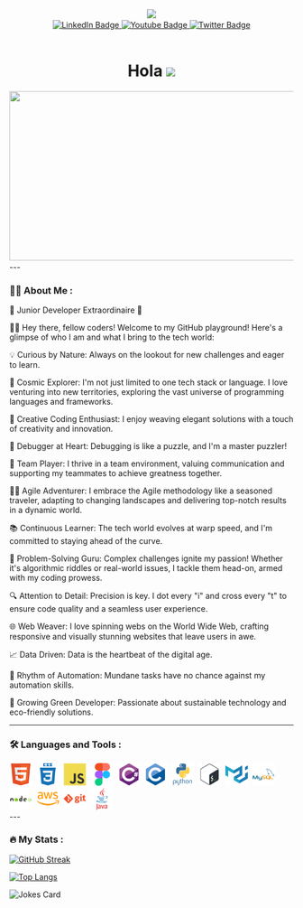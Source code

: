 <div id="header" align="center">
  <img src="https://media.giphy.com/media/bGgsc5mWoryfgKBx1u/giphy.gif" width="100"/>
  <div id="badges">
  <a href="https://www.linkedin.com/in/nana-obeng-kwaku-b71380270/">
    <img src="https://img.shields.io/badge/LinkedIn-blue?style=for-the-badge&logo=linkedin&logoColor=white" alt="LinkedIn Badge"/>
  </a>
  <a href="your-youtube-URL">
    <img src="https://img.shields.io/badge/YouTube-red?style=for-the-badge&logo=youtube&logoColor=white" alt="Youtube Badge"/>
  </a>
  <a href="https://twitter.com/Nadeobeng?t=TDKFkXtmn54jJu_prP1F3w&s=09">
    <img src="https://img.shields.io/badge/Twitter-blue?style=for-the-badge&logo=twitter&logoColor=white" alt="Twitter Badge"/>
  </a>
</div>
  <img src="https://komarev.com/ghpvc/?username=denakwob&style=flat-square&color=blue" alt=""/>
  <h1>
  Hola 
  <img src="https://media.giphy.com/media/hvRJCLFzcasrR4ia7z/giphy.gif" width="30px"/>
  </h1>
</div>
<div align="center">
  <img src="https://media.giphy.com/media/dWesBcTLavkZuG35MI/giphy.gif" width="600" height="300"/>
</div>
---

### :man_technologist: About Me :
🚀 Junior Developer Extraordinaire 🚀

👨‍💻 Hey there, fellow coders! Welcome to my GitHub playground! Here's a glimpse of who I am and what I bring to the tech world:

💡 Curious by Nature: Always on the lookout for new challenges and eager to learn. 

🌌 Cosmic Explorer: I'm not just limited to one tech stack or language. I love venturing into new territories, exploring the vast universe of programming languages and frameworks.

🌟 Creative Coding Enthusiast: I enjoy weaving elegant solutions with a touch of creativity and innovation.

🔧 Debugger at Heart: Debugging is like a puzzle, and I'm a master puzzler!

🤝 Team Player: I thrive in a team environment, valuing communication and supporting my teammates to achieve greatness together.

🚴‍♂️ Agile Adventurer: I embrace the Agile methodology like a seasoned traveler, adapting to changing landscapes and delivering top-notch results in a dynamic world.

📚 Continuous Learner: The tech world evolves at warp speed, and I'm committed to staying ahead of the curve.

🧩 Problem-Solving Guru: Complex challenges ignite my passion! Whether it's algorithmic riddles or real-world issues, I tackle them head-on, armed with my coding prowess.

🔍 Attention to Detail: Precision is key. I dot every "i" and cross every "t" to ensure code quality and a seamless user experience.

🌐 Web Weaver: I love spinning webs on the World Wide Web, crafting responsive and visually stunning websites that leave users in awe.

📈 Data Driven: Data is the heartbeat of the digital age.

🎵 Rhythm of Automation: Mundane tasks have no chance against my automation skills.

🌱 Growing Green Developer: Passionate about sustainable technology and eco-friendly solutions.

---

### :hammer_and_wrench: Languages and Tools :
<div>
  <img src="https://github.com/devicons/devicon/blob/master/icons/html5/html5-original.svg" title="HTML5" alt="HTML" width="40" height="40"/>&nbsp;
  <img src="https://github.com/devicons/devicon/blob/master/icons/css3/css3-plain-wordmark.svg"  title="CSS3" alt="CSS" width="40" height="40"/>&nbsp;
  <img src="https://github.com/devicons/devicon/blob/master/icons/javascript/javascript-original.svg" title="JavaScript" alt="JavaScript" width="40" height="40"/>&nbsp;
  <img src="https://raw.githubusercontent.com/devicons/devicon/1119b9f84c0290e0f0b38982099a2bd027a48bf1/icons/figma/figma-original.svg" title="figma" alt="figma" width="40" height="40"/>&nbsp;
  <img src="https://raw.githubusercontent.com/devicons/devicon/1119b9f84c0290e0f0b38982099a2bd027a48bf1/icons/csharp/csharp-original.svg" title="csharp" alt="csharp" width="40" height="40"/>&nbsp;
   <img src="https://raw.githubusercontent.com/devicons/devicon/1119b9f84c0290e0f0b38982099a2bd027a48bf1/icons/c/c-original.svg" title="Firebase" alt="Firebase" width="40" height="40"/>&nbsp;
  <img src="https://github.com/devicons/devicon/blob/master/icons/python/python-original-wordmark.svg" title="python" alt="python" width="40" height="40"/>&nbsp;
  <img src="https://raw.githubusercontent.com/devicons/devicon/1119b9f84c0290e0f0b38982099a2bd027a48bf1/icons/bash/bash-original.svg" title="Gatsby"  alt="Gatsby" width="40" height="40"/>&nbsp;
  <img src="https://github.com/devicons/devicon/blob/master/icons/materialui/materialui-original.svg" title="Material UI" alt="Material UI" width="40" height="40"/>&nbsp;
  <img src="https://github.com/devicons/devicon/blob/master/icons/mysql/mysql-original-wordmark.svg" title="MySQL"  alt="MySQL" width="40" height="40"/>&nbsp;
  <img src="https://github.com/devicons/devicon/blob/master/icons/nodejs/nodejs-original-wordmark.svg" title="NodeJS" alt="NodeJS" width="40" height="40"/>&nbsp;
  <img src="https://github.com/devicons/devicon/blob/master/icons/amazonwebservices/amazonwebservices-plain-wordmark.svg" title="AWS" alt="AWS" width="40" height="40"/>&nbsp;
  <img src="https://github.com/devicons/devicon/blob/master/icons/git/git-plain-wordmark.svg" title="git" alt="git" width="40" height="40"/>&nbsp;
   <img src="https://github.com/devicons/devicon/blob/master/icons/java/java-original-wordmark.svg" title="Java" alt="Java" width="40" height="40"/>&nbsp;
</div>
---

### :fire: My Stats :
[![GitHub Streak](http://github-readme-streak-stats.herokuapp.com?user=denakwob&theme=github-dark-blue&hide_border=true&fire=EB5454&dates=EB720B&currStreakNum=EB5454)](https://git.io/streak-stats)

[![Top Langs](https://github-readme-stats.vercel.app/api/top-langs/?username=denakwob&layout=compact&theme=vision-friendly-dark)](https://github.com/anuraghazra/github-readme-stats)


![Jokes Card](https://readme-jokes.vercel.app/api?hideBorder&theme=react)
